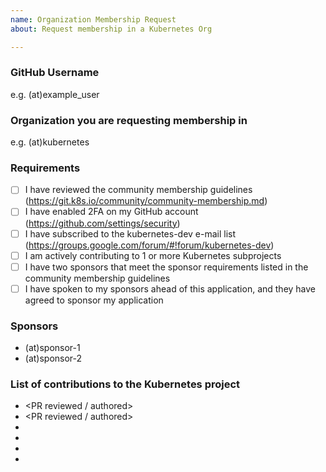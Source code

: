 ```yaml
---
name: Organization Membership Request
about: Request membership in a Kubernetes Org

---
```


### GitHub Username
e.g. (at)example_user

### Organization you are requesting membership in
e.g. (at)kubernetes

### Requirements
- [ ] I have reviewed the community membership guidelines (https://git.k8s.io/community/community-membership.md)
- [ ] I have enabled 2FA on my GitHub account (https://github.com/settings/security)
- [ ] I have subscribed to the kubernetes-dev e-mail list (https://groups.google.com/forum/#!forum/kubernetes-dev)
- [ ] I am actively contributing to 1 or more Kubernetes subprojects
- [ ] I have two sponsors that meet the sponsor requirements listed in the community membership guidelines
- [ ] I have spoken to my sponsors ahead of this application, and they have agreed to sponsor my application

### Sponsors
- (at)sponsor-1
- (at)sponsor-2

### List of contributions to the Kubernetes project
- <PR reviewed / authored>
- <PR reviewed / authored>
- <Issue responded to>
- <Issue responded to>
- <SIG project I am involved with>
- <SIG project I am involved with>
